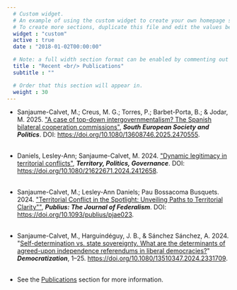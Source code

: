 ```yaml
---
  # Custom widget.
  # An example of using the custom widget to create your own homepage section.
  # To create more sections, duplicate this file and edit the values below as desired.
  widget : "custom"
  active : true
  date : "2018-01-02T00:00:00"

  # Note: a full width section format can be enabled by commenting out the `title` and `subtitle` with a `#`.
  title : "Recent <br/> Publications"
  subtitle : ""

  # Order that this section will appear in.
  weight : 30
---
```


* Sanjaume-Calvet, M.; Creus, M. G.; Torres, P.; Barbet-Porta, B.; & Jodar, M. 2025. ["A case of top-down intergovernmentalism? The Spanish bilateral cooperation commissions"](https://www.tandfonline.com/doi/full/10.1080/13608746.2025.2470555?src=exp-la), ***South European Society and Politics***. DOI: https://doi.org/10.1080/13608746.2025.2470555. <br/><br/>

* Daniels, Lesley-Ann; Sanjaume-Calvet, M. 2024. ["Dynamic legitimacy in territorial conflicts"](https://www.tandfonline.com/doi/full/10.1080/21622671.2024.2412658), ***Territory, Politics, Governance***. DOI: https://doi.org/10.1080/21622671.2024.2412658. <br/><br/>

* Sanjaume-Calvet, M.; Lesley-Ann Daniels; Pau Bossacoma Busquets. 2024. ["Territorial Conflict in the Spotlight: Unveiling Paths to Territorial Clarity""](https://academic.oup.com/publius/advance-article/doi/10.1093/publius/pjae023/7724058?searchresult=1), ***Publius: The Journal of Federalism***. DOI: https://doi.org/10.1093/publius/pjae023. <br/><br/>

* Sanjaume-Calvet, M., Harguindéguy, J. B., & Sánchez Sánchez, A. 2024. "[Self-determination vs. state sovereignty. What are the determinants of agreed-upon independence referendums in liberal democracies?](https://www.tandfonline.com/doi/full/10.1080/13510347.2024.2331709)" ***Democratization***, 1–25. https://doi.org/10.1080/13510347.2024.2331709. <br/><br/>

* See the [Publications](/Publications/) section for more information.<br/><br/>
